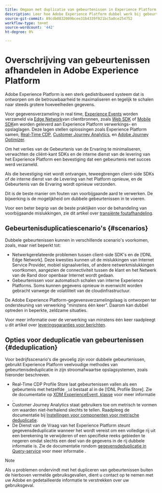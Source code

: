 ```yaml
---
title: Omgaan met duplicatie van gebeurtenissen in Experience Platform
description: Leer hoe Adobe Experience Platform dubbel werk bij gebeurtenissen verwerkt
source-git-commit: 89cdb0832009bcee31b4339f021bc5a0ce254752
workflow-type: tm+mt
source-wordcount: '442'
ht-degree: 0%

---
```



# Overschrijving van gebeurtenissen afhandelen in Adobe Experience Platform

Adobe Experience Platform is een sterk gedistribueerd systeem dat is ontworpen om de betrouwbaarheid te maximaliseren en tegelijk te schalen naar steeds grotere hoeveelheden gegevens.

Voor gegevensverzameling in real time, [Experience Events](../xdm/classes/experienceevent.md) worden verzameld via [Edge Network](../edge/home.md#edge-network)van clientbronnen, zoals [Web SDK](../edge/home.md) of [Mobile SDK](https://developer.adobe.com/client-sdks/home/)en worden geleverd aan Experience Platform verwerkings- en opslaglagen. Deze lagen stellen oplossingen zoals Experience Platform samen, [Real-Time CDP](../rtcdp/home.md), [Customer Journey Analytics](https://experienceleague.adobe.com/docs/analytics-platform/using/cja-overview/cja-overview.html), en [Adobe Journey Optimizer](https://experienceleague.adobe.com/docs/journey-optimizer/using/ajo-home.html).

Om het verlies van de Gebeurtenis van de Ervaring te minimaliseren, verwachten de cliënt-kant SDKs en de interne dienst van de levering van het Experience Platform een bevestiging dat een gebeurtenis met succes werd verzameld.

Als die bevestiging niet wordt ontvangen, teweegbrengen client-side SDKs of de interne dienst van de Levering van het Platform opnieuw, en de Gebeurtenis van de Ervaring wordt opnieuw verzonden.

Dit is de beste manier om fouten van voorbijgaande aard te verwerken. De bijwerking is de mogelijkheid om dubbele gebeurtenissen in te voeren.

Voor een beter begrip van de beste praktijken voor de behandeling van voorbijgaande mislukkingen, zie dit artikel over [transiënte foutafhandeling](https://learn.microsoft.com/en-us/azure/architecture/best-practices/transient-faults).

## Gebeurtenisduplicatiescenario&#39;s {#scenarios}

Dubbele gebeurtenissen kunnen in verschillende scenario&#39;s voorkomen, zoals, maar niet beperkt tot:

* Netwerkgerelateerde problemen tussen client-side SDK&#39;s en de [!DNL Edge Network]. Deze kwesties kunnen uit de mislukkingen van Internet Service Provider, mobiel signaalverlies, of andere netwerkmislukkingen voortkomen, aangezien de connectiviteit tussen de klant en het Netwerk van de Rand door openbaar Internet wordt gedaan.
* Gebeurtenissen voor automatisch schalen van interne Experience Platforms. Soms kunnen gegevens opnieuw in evenwicht worden gebracht vanwege de volatiliteit van de cloudinfrastructuur.

De Adobe Experience Platform-gegevensverzamelingslaag is ontworpen ter ondersteuning van verwerking &quot;minstens één keer&quot;. Daarom kan dubbel optreden in beperkte, zeldzame situaties.

Voor meer informatie over de verwerking van minstens één keer raadpleegt u dit artikel over [leveringsgaranties voor berichten](https://docs.confluent.io/kafka/design/delivery-semantics.html).

## Opties voor deduplicatie van gebeurtenissen {#deduplication}

Voor bedrijfsscenario&#39;s die gevoelig zijn voor dubbele gebeurtenissen, gebruikt Experience Platform veelvoudige methodes van gebeurtenisdeduplicatie in zijn stroomafwaartse opslagsystemen, zoals hieronder beschreven.

* Real-Time CDP Profile Store laat gebeurtenissen vallen als een gebeurtenis met hetzelfde `_id` bestaat al in de [!DNL Profile Store]. Zie de documentatie op [XDM ExperienceEvent, klasse](../xdm/classes/experienceevent.md) voor meer informatie .
* Customer Journey Analytics staat gebruikers toe om metrisch te vormen om waarden niet-herhalend slechts te tellen. Raadpleeg de documentatie bij [Instellingen voor componenten voor metrische deduplicatie](https://experienceleague.adobe.com/docs/analytics-platform/using/cja-dataviews/component-settings/metric-deduplication.html?lang=en).
* De Dienst van de Vraag van het Experience Platform steunt gegevensdeduplicatie wanneer het wordt vereist om een volledige rij uit een berekening te verwijderen of een specifieke reeks gebieden te negeren omdat slechts een deel van de gegevens in de rij dubbele informatie is. Zie de documentatie rondom [gegevensdeduplicatie in Query-service](../query-service/key-concepts/deduplication.md) voor meer informatie .

>[!NOTE]
>
>Als u problemen ondervindt met het dupliceren van gebeurtenissen buiten de hierboven vermelde gebruiksgevallen, dient u contact op te nemen met uw Adobe en gedetailleerde informatie te verstrekken over uw gebruiksgeval.